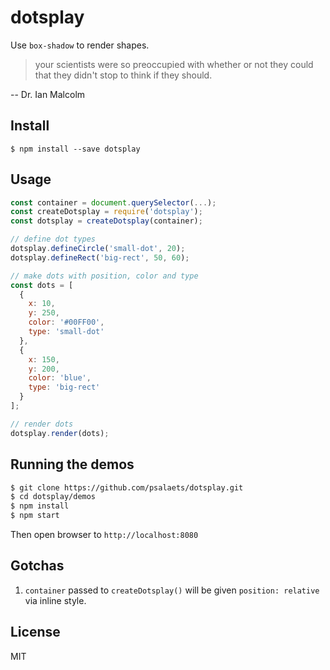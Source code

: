 # dotsplay

Use `box-shadow` to render shapes.

> your scientists were so preoccupied with whether or not they could that they didn't stop to think if they should.

-- Dr. Ian Malcolm

## Install

`$ npm install --save dotsplay`

## Usage

```js
const container = document.querySelector(...);
const createDotsplay = require('dotsplay');
const dotsplay = createDotsplay(container);

// define dot types
dotsplay.defineCircle('small-dot', 20);
dotsplay.defineRect('big-rect', 50, 60);

// make dots with position, color and type
const dots = [
  {
    x: 10,
    y: 250,
    color: '#00FF00',
    type: 'small-dot'
  },
  {
    x: 150,
    y: 200,
    color: 'blue',
    type: 'big-rect'
  }
];

// render dots
dotsplay.render(dots);
```

## Running the demos

```bash
$ git clone https://github.com/psalaets/dotsplay.git
$ cd dotsplay/demos
$ npm install
$ npm start
```

Then open browser to `http://localhost:8080`

## Gotchas

1. `container` passed to `createDotsplay()` will be given `position: relative` via inline style.

## License

MIT
